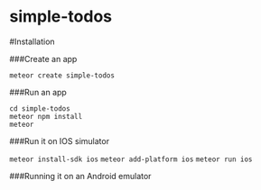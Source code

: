 # simple-todos

#Installation

###Create an app

`meteor create simple-todos`

###Run an app

`cd simple-todos`  
`meteor npm install`  
`meteor`

###Run it on IOS simulator

`meteor install-sdk ios`
`meteor add-platform ios`
`meteor run ios`

###Running it on an Android emulator
